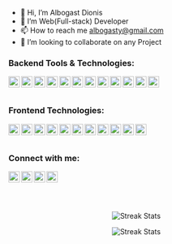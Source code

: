 - 👋 Hi, I’m Albogast Dionis
- 👀 I’m Web(Full-stack) Developer
- 📫 How to reach me albogasty@gmail.com
- 💞️ I’m looking to collaborate on any Project


### Backend Tools & Technologies:

[<img align="left" alt="Albogast | Twitter" width="22px" src="https://cdn.jsdelivr.net/npm/simple-icons@v3/icons/php.svg" />](https://php.net/)
[<img align="left" alt="Albogast | LinkedIn" width="22px" src="https://cdn.jsdelivr.net/npm/simple-icons@v3/icons/laravel.svg" />](https://laravel.com/)
[<img align="left" alt="Albogast | Instagram" width="22px" src="https://cdn.jsdelivr.net/npm/simple-icons@v3/icons/django.svg" />](https://djangoproject.com/)
[<img align="left" alt="Albogast | WhatSapp" width="22px" src="https://cdn.jsdelivr.net/npm/simple-icons@v3/icons/python.svg" />](https://wa.me/255744158016?text=I'm%20Interested%20in%20your%20Code%20from%20Github)
[<img align="left" alt="Albogast | Twitter" width="22px" src="https://cdn.jsdelivr.net/npm/simple-icons@v3/icons/node-dot-js.svg" />](https://node.com/)
[<img align="left" alt="Albogast | Twitter" width="22px" src="https://cdn.jsdelivr.net/npm/simple-icons@v3/icons/mysql.svg" />](https://mysql.com/)
[<img align="left" alt="Albogast | LinkedIn" width="22px" src="https://cdn.jsdelivr.net/npm/simple-icons@v3/icons/postgresql.svg" />](https://postgresql.com/)
[<img align="left" alt="Albogast | Instagram" width="22px" src="https://cdn.jsdelivr.net/npm/simple-icons@v3/icons/github.svg" />](https://github.com/)
[<img align="left" alt="Albogast | Instagram" width="22px" src="https://cdn.jsdelivr.net/npm/simple-icons@v3/icons/apache.svg" />](https://apache.com/)
[<img align="left" alt="Albogast | Instagram" width="22px" src="https://cdn.jsdelivr.net/npm/simple-icons@v3/icons/nginx.svg" />](https://nginx.com/)
[<img align="left" alt="Albogast | Instagram" width="22px" src="https://cdn.jsdelivr.net/npm/simple-icons@v3/icons/linux.svg" />](https://shulesoft.com/)
[<img align="left" alt="Albogast | WhatSapp" width="22px" src="https://cdn.jsdelivr.net/npm/simple-icons@v3/icons/postman.svg" />](https://wa.me/255744158016?text=I'm%20Interested%20in%20your%20Code%20from%20Github)
<br />
<br />


### Frontend Technologies:

[<img align="left" alt="Albogast | Twitter" width="22px" src="https://cdn.jsdelivr.net/npm/simple-icons@v3/icons/html5.svg" />](https://html.com/albolink)
[<img align="left" alt="Albogast | Twitter" width="22px" src="https://cdn.jsdelivr.net/npm/simple-icons@v3/icons/vue-dot-js.svg" />](https://vue.com/albolink)
[<img align="left" alt="Albogast | Instagram" width="22px" src="https://cdn.jsdelivr.net/npm/simple-icons@v3/icons/tailwindcss.svg" />](https://tailwindcss.com/)
[<img align="left" alt="Albogast | WhatSapp" width="22px" src="https://cdn.jsdelivr.net/npm/simple-icons@v3/icons/angular.svg" />](https://wa.me/255744158016?text=I'm%20Interested%20in%20your%20Code%20from%20Github)
[<img align="left" alt="Albogast | Twitter" width="22px" src="https://cdn.jsdelivr.net/npm/simple-icons@v3/icons/sass.svg" />](https://sass-lang.com/)
[<img align="left" alt="Albogast | Twitter" width="22px" src="https://cdn.jsdelivr.net/npm/simple-icons@v3/icons/javascript.svg" />](https://javascript.com)
[<img align="left" alt="Albogast | Twitter" width="22px" src="https://cdn.jsdelivr.net/npm/simple-icons@v3/icons/jquery.svg" />](https://jquery.com/albolink)
[<img align="left" alt="Albogast | LinkedIn" width="22px" src="https://cdn.jsdelivr.net/npm/simple-icons@v3/icons/json.svg" />](https://jquery.com/in/)
[<img align="left" alt="Albogast | Instagram" width="22px" src="https://cdn.jsdelivr.net/npm/simple-icons@v3/icons/wordpress.svg" />](https://wordpress.com/)
[<img align="left" alt="Albogast | Instagram" width="22px" src="https://cdn.jsdelivr.net/npm/simple-icons@v3/icons/fastapi.svg" />](https://fastapi.com/)
[<img align="left" alt="Albogast | Instagram" width="22px" src="https://cdn.jsdelivr.net/npm/simple-icons@v3/icons/adobephotoshop.svg" />](https://adobe.com/)
<br />
<br />


### Connect with me:

[<img align="left" alt="Albogast | Twitter" width="22px" src="https://cdn.jsdelivr.net/npm/simple-icons@v3/icons/gmail.svg" />](mailto:albogasty@gmail.com)
[<img align="left" alt="Albogast | Twitter" width="22px" src="https://cdn.jsdelivr.net/npm/simple-icons@v3/icons/twitter.svg" />](https://twitter.com/albolink)
[<img align="left" alt="Albogast | LinkedIn" width="22px" src="https://cdn.jsdelivr.net/npm/simple-icons@v3/icons/linkedin.svg" />](https://tz.linkedin.com/in/albolink)
[<img align="left" alt="Albogast | WhatSapp" width="22px" src="https://cdn.jsdelivr.net/npm/simple-icons@v3/icons/skype.svg" />](https://join.skype.com/invite/DAetncDaMuEI)
<br />
<br />


&nbsp;

<!-- Talking about you -->
<p align="center">
         <img src="https://github-readme-stats.vercel.app/api?username=Alkiyogoma&theme=blue-green&include_all_commits=true&show_icons=true&count_private=true" alt="Streak Stats" />

</p>
<p align="center">
        <img src="https://github-readme-streak-stats.herokuapp.com/?user=Alkiyogoma&theme=dark" alt="Streak Stats" />
    </p>
 <!--   <p align="center">
        <img src="https://github-readme-stats.vercel.app/api/top-langs?username=Alkiyogoma&layout=compact&theme=dark&locale=en" alt="Techs used in projects" width="495px" />
    </p>-->

<!---
Alkiyogoma/Alkiyogoma is a ✨ special ✨ repository because its `README.md` (this file) appears on your GitHub profile.
You can click the Preview link to take a look at your changes.
- 💞️ I’m looking to collaborate on Open Source Projects (Education)

--->
